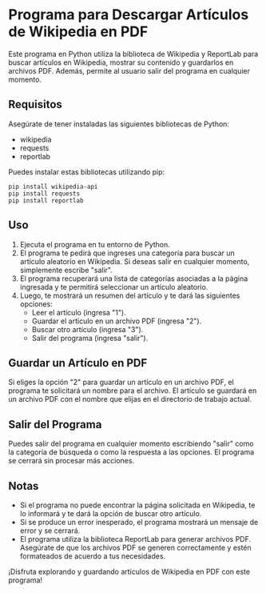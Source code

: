 # Programa para Descargar Artículos de Wikipedia en PDF

Este programa en Python utiliza la biblioteca de Wikipedia y ReportLab para buscar artículos en Wikipedia, mostrar su contenido y guardarlos en archivos PDF. Además, permite al usuario salir del programa en cualquier momento.

## Requisitos

Asegúrate de tener instaladas las siguientes bibliotecas de Python:

- wikipedia
- requests
- reportlab

Puedes instalar estas bibliotecas utilizando pip:

```
pip install wikipedia-api
pip install requests
pip install reportlab
```

## Uso

1. Ejecuta el programa en tu entorno de Python.
2. El programa te pedirá que ingreses una categoría para buscar un artículo aleatorio en Wikipedia. Si deseas salir en cualquier momento, simplemente escribe "salir".
3. El programa recuperará una lista de categorías asociadas a la página ingresada y te permitirá seleccionar un artículo aleatorio.
4. Luego, te mostrará un resumen del artículo y te dará las siguientes opciones:
   - Leer el artículo (ingresa "1").
   - Guardar el artículo en un archivo PDF (ingresa "2").
   - Buscar otro artículo (ingresa "3").
   - Salir del programa (ingresa "salir").

## Guardar un Artículo en PDF

Si eliges la opción "2" para guardar un artículo en un archivo PDF, el programa te solicitará un nombre para el archivo. El artículo se guardará en un archivo PDF con el nombre que elijas en el directorio de trabajo actual.

## Salir del Programa

Puedes salir del programa en cualquier momento escribiendo "salir" como la categoría de búsqueda o como la respuesta a las opciones. El programa se cerrará sin procesar más acciones.

## Notas

- Si el programa no puede encontrar la página solicitada en Wikipedia, te lo informará y te dará la opción de buscar otro artículo.
- Si se produce un error inesperado, el programa mostrará un mensaje de error y se cerrará.
- El programa utiliza la biblioteca ReportLab para generar archivos PDF. Asegúrate de que los archivos PDF se generen correctamente y estén formateados de acuerdo a tus necesidades.

¡Disfruta explorando y guardando artículos de Wikipedia en PDF con este programa!
